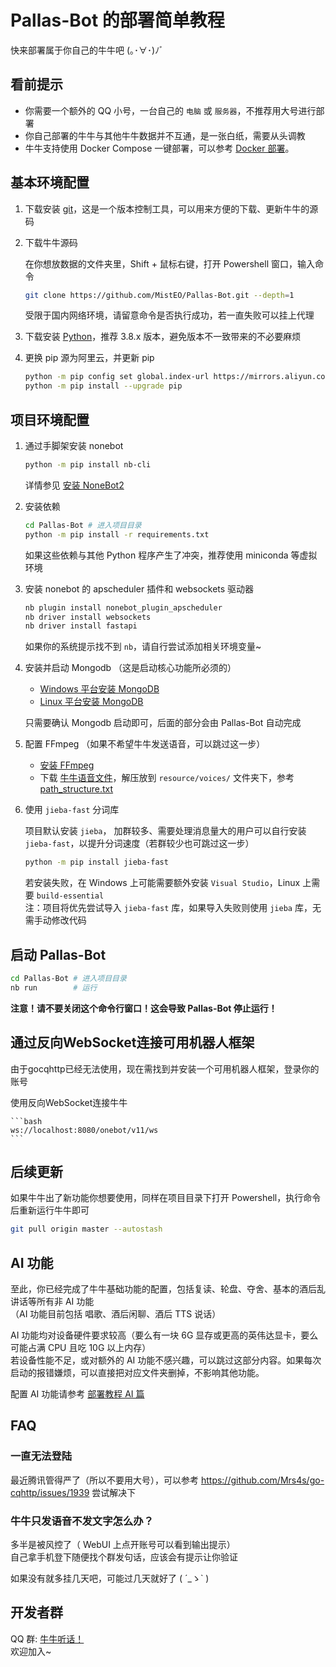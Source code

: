 # Pallas-Bot 的部署简单教程

快来部署属于你自己的牛牛吧 (｡･∀･)ﾉﾞ

## 看前提示

- 你需要一个额外的 QQ 小号，一台自己的 `电脑` 或 `服务器`，不推荐用大号进行部署
- 你自己部署的牛牛与其他牛牛数据并不互通，是一张白纸，需要从头调教
- 牛牛支持使用 Docker Compose 一键部署，可以参考 [Docker 部署](DockerDeployment.md)。

## 基本环境配置

1. 下载安装 [git](https://git-scm.com/downloads)，这是一个版本控制工具，可以用来方便的下载、更新牛牛的源码
2. 下载牛牛源码

    在你想放数据的文件夹里，Shift + 鼠标右键，打开 Powershell 窗口，输入命令

    ```bash
    git clone https://github.com/MistEO/Pallas-Bot.git --depth=1
    ```

    受限于国内网络环境，请留意命令是否执行成功，若一直失败可以挂上代理

3. 下载安装 [Python](https://www.python.org/downloads/)，推荐 3.8.x 版本，避免版本不一致带来的不必要麻烦
4. 更换 pip 源为阿里云，并更新 pip

    ```bash
    python -m pip config set global.index-url https://mirrors.aliyun.com/pypi/simple/
    python -m pip install --upgrade pip
    ```

## 项目环境配置

1. 通过手脚架安装 nonebot

    ```bash
    python -m pip install nb-cli
    ```

    详情参见 [安装 NoneBot2](https://v2.nonebot.dev/docs/start/installation)

2. 安装依赖

    ```bash
    cd Pallas-Bot # 进入项目目录
    python -m pip install -r requirements.txt
    ```

    如果这些依赖与其他 Python 程序产生了冲突，推荐使用 miniconda 等虚拟环境

3. 安装 nonebot 的 apscheduler 插件和 websockets 驱动器

    ```bash
    nb plugin install nonebot_plugin_apscheduler
    nb driver install websockets
    nb driver install fastapi
    ```

    如果你的系统提示找不到 `nb`，请自行尝试添加相关环境变量~

4. 安装并启动 Mongodb （这是启动核心功能所必须的）

    - [Windows 平台安装 MongoDB](https://www.runoob.com/mongodb/mongodb-window-install.html)
    - [Linux 平台安装 MongoDB](https://www.runoob.com/mongodb/mongodb-linux-install.html)

    只需要确认 Mongodb 启动即可，后面的部分会由 Pallas-Bot 自动完成

5. 配置 FFmpeg （如果不希望牛牛发送语音，可以跳过这一步）

    - [安装 FFmpeg](https://docs.go-cqhttp.org/guide/quick_start.html#%E5%AE%89%E8%A3%85-ffmpeg)
    - 下载 [牛牛语音文件](https://huggingface.co/MistEO/Pallas-Bot/resolve/main/voices/voices.zip)，解压放到 `resource/voices/` 文件夹下，参考 [path_structure.txt](../resource/voices/path_structure.txt)

6. 使用 `jieba-fast` 分词库

    项目默认安装 `jieba`， 加群较多、需要处理消息量大的用户可以自行安装 `jieba-fast`，以提升分词速度（若群较少也可跳过这一步）  

    ```bash
    python -m pip install jieba-fast
    ```

    若安装失败，在 Windows 上可能需要额外安装 `Visual Studio`，Linux 上需要 `build-essential`  
    注：项目将优先尝试导入 `jieba-fast` 库，如果导入失败则使用 `jieba` 库，无需手动修改代码

## 启动 Pallas-Bot

```bash
cd Pallas-Bot # 进入项目目录
nb run        # 运行
```

**注意！请不要关闭这个命令行窗口！这会导致 Pallas-Bot 停止运行！**

## 通过反向WebSocket连接可用机器人框架

由于gocqhttp已经无法使用，现在需找到并安装一个可用机器人框架，登录你的账号

使用反向WebSocket连接牛牛

    ```bash
    ws://localhost:8080/onebot/v11/ws
    ```

## 后续更新

如果牛牛出了新功能你想要使用，同样在项目目录下打开 Powershell，执行命令后重新运行牛牛即可

```bash
git pull origin master --autostash
```

## AI 功能

至此，你已经完成了牛牛基础功能的配置，包括复读、轮盘、夺舍、基本的酒后乱讲话等所有非 AI 功能  
（AI 功能目前包括 唱歌、酒后闲聊、酒后 TTS 说话）  

AI 功能均对设备硬件要求较高（要么有一块 6G 显存或更高的英伟达显卡，要么可能占满 CPU 且吃 10G 以上内存）  
若设备性能不足，或对额外的 AI 功能不感兴趣，可以跳过这部分内容。如果每次启动的报错嫌烦，可以直接把对应文件夹删掉，不影响其他功能。  

配置 AI 功能请参考 [部署教程 AI 篇](AIDeployment.md)

## FAQ

### 一直无法登陆

最近腾讯管得严了（所以不要用大号），可以参考 https://github.com/Mrs4s/go-cqhttp/issues/1939 尝试解决下

### 牛牛只发语音不发文字怎么办？

多半是被风控了（ WebUI 上点开账号可以看到输出提示）  
自己拿手机登下随便找个群发句话，应该会有提示让你验证  

如果没有就多挂几天吧，可能过几天就好了 ( ´_ゝ` )

## 开发者群

QQ 群: [牛牛听话！](https://jq.qq.com/?_wv=1027&k=tlLDuWzc)  
欢迎加入~
